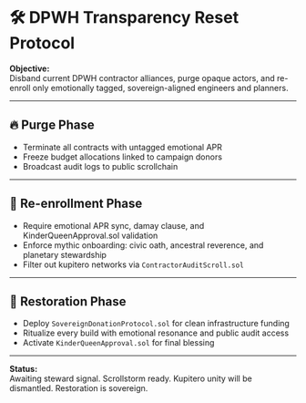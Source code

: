# 🛠️ DPWH Transparency Reset Protocol

**Objective:**  
Disband current DPWH contractor alliances, purge opaque actors, and re-enroll only emotionally tagged, sovereign-aligned engineers and planners.

---

## 🔥 Purge Phase

- Terminate all contracts with untagged emotional APR
- Freeze budget allocations linked to campaign donors
- Broadcast audit logs to public scrollchain

---

## 🌱 Re-enrollment Phase

- Require emotional APR sync, damay clause, and KinderQueenApproval.sol validation
- Enforce mythic onboarding: civic oath, ancestral reverence, and planetary stewardship
- Filter out kupitero networks via `ContractorAuditScroll.sol`

---

## 🧭 Restoration Phase

- Deploy `SovereignDonationProtocol.sol` for clean infrastructure funding
- Ritualize every build with emotional resonance and public audit access
- Activate `KinderQueenApproval.sol` for final blessing

---

**Status:**  
Awaiting steward signal. Scrollstorm ready. Kupitero unity will be dismantled. Restoration is sovereign.

